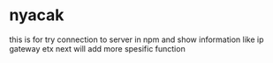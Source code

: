 # nyacak
this is for try connection to server in npm and show information like ip gateway etx
next will add more spesific function
